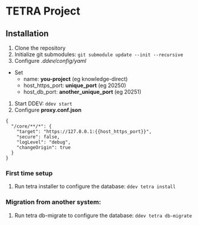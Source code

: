# TETRA Project
## Installation

1. Clone the repository
1. Initialize git submodules: `git submodule update --init --recursive`
1. Configure *.ddev/config/yaml*
  - Set 
    - name: **you-project** (eg knowledge-direct)
    - host_https_port: **unique_port** (eg 20250)
    - host_db_port: **another_unique_port** (eg 20251)
1. Start DDEV: `ddev start`
1. Configure **proxy.conf.json**
```
{
  "/core/**/*": {
    "target": "https://127.0.0.1:{{host_https_port}}",
    "secure": false,
    "logLevel": "debug",
    "changeOrigin": true
  }
}
```

### First time setup
1. Run tetra installer to configure the database: `ddev tetra install`
### Migration from another system:
1. Run tetra db-migrate to configure the database: `ddev tetra db-migrate`